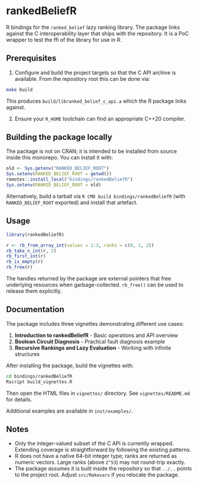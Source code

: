 # rankedBeliefR

R bindings for the `ranked_belief` lazy ranking library. The package links
against the C interoperability layer that ships with the repository. It is
a PoC wrapper to test the ffi of the library for use in R.

## Prerequisites

1. Configure and build the project targets so that the C API archive is
   available. From the repository root this can be done via:

```sh
make build
```

   This produces `build/libranked_belief_c_api.a` which the R package links
   against.

2. Ensure your `R_HOME` toolchain can find an appropriate C++20 compiler.

## Building the package locally

The package is not on CRAN; it is intended to be installed from source inside
this monorepo. You can install it with:

```r
old <- Sys.getenv("RANKED_BELIEF_ROOT")
Sys.setenv(RANKED_BELIEF_ROOT = getwd())
remotes::install_local("bindings/rankedBeliefR")
Sys.setenv(RANKED_BELIEF_ROOT = old)
```

Alternatively, build a tarball via `R CMD build bindings/rankedBeliefR` (with
`RANKED_BELIEF_ROOT` exported) and install that artefact.

## Usage

```r
library(rankedBeliefR)

r <- rb_from_array_int(values = 1:3, ranks = c(0, 1, 2))
rb_take_n_int(r, 2)
rb_first_int(r)
rb_is_empty(r)
rb_free(r)
```

The handles returned by the package are external pointers that free underlying
resources when garbage-collected. `rb_free()` can be used to release them
explicitly.

## Documentation

The package includes three vignettes demonstrating different use cases:

1. **Introduction to rankedBeliefR** - Basic operations and API overview
2. **Boolean Circuit Diagnosis** - Practical fault diagnosis example  
3. **Recursive Rankings and Lazy Evaluation** - Working with infinite structures

After installing the package, build the vignettes with:

```bash
cd bindings/rankedBeliefR
Rscript build_vignettes.R
```

Then open the HTML files in `vignettes/` directory. See `vignettes/README.md` for details.

Additional examples are available in `inst/examples/`.

## Notes

- Only the integer-valued subset of the C API is currently wrapped. Extending
  coverage is straightforward by following the existing patterns.
- R does not have a native 64-bit integer type; ranks are returned as numeric
  vectors. Large ranks (above `2^53`) may not round-trip exactly.
- The package assumes it is built inside the repository so that `../..` points
  to the project root. Adjust `src/Makevars` if you relocate the package.
